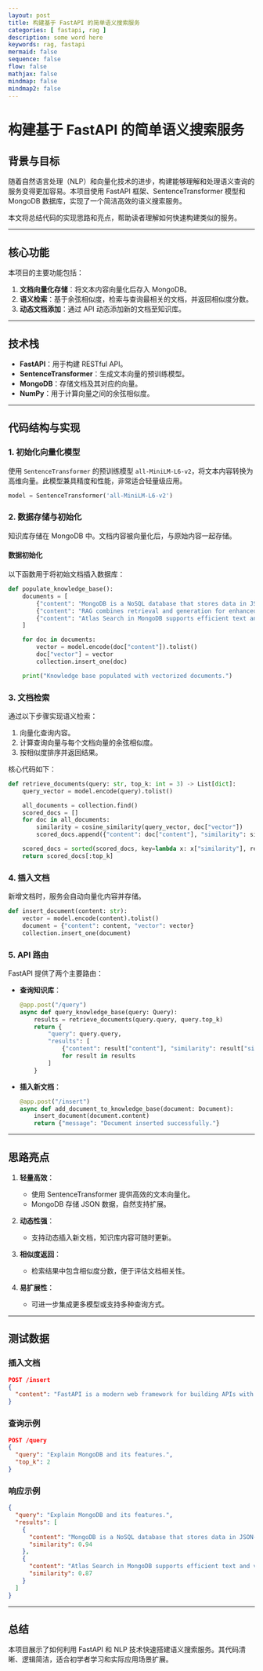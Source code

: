 ```yaml
---
layout: post
title: 构建基于 FastAPI 的简单语义搜索服务
categories: [ fastapi, rag ]
description: some word here
keywords: rag, fastapi
mermaid: false
sequence: false
flow: false
mathjax: false
mindmap: false
mindmap2: false
---
```


# 构建基于 FastAPI 的简单语义搜索服务

## 背景与目标

随着自然语言处理（NLP）和向量化技术的进步，构建能够理解和处理语义查询的服务变得更加容易。本项目使用 FastAPI
框架、SentenceTransformer 模型和 MongoDB 数据库，实现了一个简洁高效的语义搜索服务。

本文将总结代码的实现思路和亮点，帮助读者理解如何快速构建类似的服务。

---

## 核心功能

本项目的主要功能包括：

1. **文档向量化存储**：将文本内容向量化后存入 MongoDB。
2. **语义检索**：基于余弦相似度，检索与查询最相关的文档，并返回相似度分数。
3. **动态文档添加**：通过 API 动态添加新的文档至知识库。

---

## 技术栈

- **FastAPI**：用于构建 RESTful API。
- **SentenceTransformer**：生成文本向量的预训练模型。
- **MongoDB**：存储文档及其对应的向量。
- **NumPy**：用于计算向量之间的余弦相似度。

---

## 代码结构与实现

### 1. 初始化向量化模型

使用 `SentenceTransformer` 的预训练模型 `all-MiniLM-L6-v2`，将文本内容转换为高维向量。此模型兼具精度和性能，非常适合轻量级应用。

```python
model = SentenceTransformer('all-MiniLM-L6-v2')
```

### 2. 数据存储与初始化

知识库存储在 MongoDB 中。文档内容被向量化后，与原始内容一起存储。

#### 数据初始化

以下函数用于将初始文档插入数据库：

```python
def populate_knowledge_base():
    documents = [
        {"content": "MongoDB is a NoSQL database that stores data in JSON-like documents."},
        {"content": "RAG combines retrieval and generation for enhanced QA performance."},
        {"content": "Atlas Search in MongoDB supports efficient text and vector queries."}
    ]

    for doc in documents:
        vector = model.encode(doc["content"]).tolist()
        doc["vector"] = vector
        collection.insert_one(doc)

    print("Knowledge base populated with vectorized documents.")
```

### 3. 文档检索

通过以下步骤实现语义检索：

1. 向量化查询内容。
2. 计算查询向量与每个文档向量的余弦相似度。
3. 按相似度排序并返回结果。

核心代码如下：

```python
def retrieve_documents(query: str, top_k: int = 3) -> List[dict]:
    query_vector = model.encode(query).tolist()

    all_documents = collection.find()
    scored_docs = []
    for doc in all_documents:
        similarity = cosine_similarity(query_vector, doc["vector"])
        scored_docs.append({"content": doc["content"], "similarity": similarity})

    scored_docs = sorted(scored_docs, key=lambda x: x["similarity"], reverse=True)
    return scored_docs[:top_k]
```

### 4. 插入文档

新增文档时，服务会自动向量化内容并存储。

```python
def insert_document(content: str):
    vector = model.encode(content).tolist()
    document = {"content": content, "vector": vector}
    collection.insert_one(document)
```

### 5. API 路由

FastAPI 提供了两个主要路由：

- **查询知识库**：

  ```python
  @app.post("/query")
  async def query_knowledge_base(query: Query):
      results = retrieve_documents(query.query, query.top_k)
      return {
          "query": query.query,
          "results": [
              {"content": result["content"], "similarity": result["similarity"]}
              for result in results
          ]
      }
  ```

- **插入新文档**：

  ```python
  @app.post("/insert")
  async def add_document_to_knowledge_base(document: Document):
      insert_document(document.content)
      return {"message": "Document inserted successfully."}
  ```

---

## 思路亮点

1. **轻量高效**：
    - 使用 SentenceTransformer 提供高效的文本向量化。
    - MongoDB 存储 JSON 数据，自然支持扩展。

2. **动态性强**：
    - 支持动态插入新文档，知识库内容可随时更新。

3. **相似度返回**：
    - 检索结果中包含相似度分数，便于评估文档相关性。

4. **易扩展性**：
    - 可进一步集成更多模型或支持多种查询方式。

---

## 测试数据

### 插入文档

```json
POST /insert
{
  "content": "FastAPI is a modern web framework for building APIs with Python."
}
```

### 查询示例

```json
POST /query
{
  "query": "Explain MongoDB and its features.",
  "top_k": 2
}
```

### 响应示例

```json
{
  "query": "Explain MongoDB and its features.",
  "results": [
    {
      "content": "MongoDB is a NoSQL database that stores data in JSON-like documents.",
      "similarity": 0.94
    },
    {
      "content": "Atlas Search in MongoDB supports efficient text and vector queries.",
      "similarity": 0.87
    }
  ]
}
```

---

## 总结

本项目展示了如何利用 FastAPI 和 NLP 技术快速搭建语义搜索服务。其代码清晰、逻辑简洁，适合初学者学习和实际应用场景扩展。

